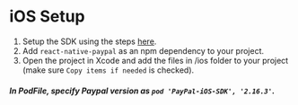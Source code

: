 # iOS Setup

1. Setup the SDK using the steps [here](https://github.com/paypal/PayPal-iOS-SDK#add-the-sdk-to-your-project).
2. Add `react-native-paypal` as an npm dependency to your project.
3. Open the project in Xcode and add the files in /ios folder to your project (make sure `Copy items if needed` is checked).

##### In PodFile, specify Paypal version as `pod 'PayPal-iOS-SDK', '2.16.3'`.
